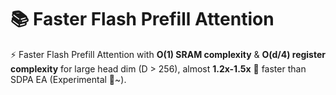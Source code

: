 # 📚 Faster  Flash Prefill Attention
⚡️ Faster Flash Prefill Attention with **O(1) SRAM complexity** & **O(d/4) register complexity** for large head dim (D > 256), almost **1.2x-1.5x** 🎉 faster than SDPA EA (Experimental 👀~).
